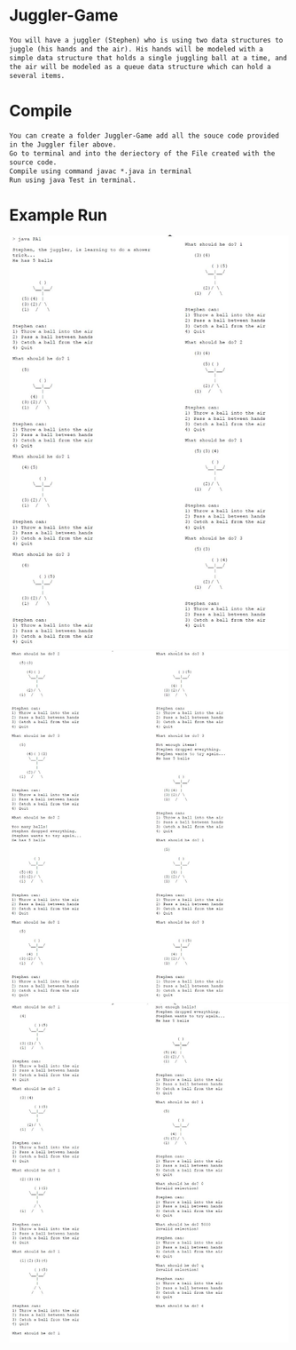 # Juggler-Game

```
You will have a juggler (Stephen) who is using two data structures to juggle (his hands and the air). His hands will be modeled with a simple data structure that holds a single juggling ball at a time, and the air will be modeled as a queue data structure which can hold a 
several items.

```
# Compile

```
You can create a folder Juggler-Game add all the souce code provided in the Juggler filer above.
Go to terminal and into the deriectory of the File created with the source code.
Compile using command javac *.java in terminal
Run using java Test in terminal.

```
# Example Run
![Screenshot](Test1.JPG)
![Screenshot](Test2.JPG)
![Screenshot](Test3.JPG)
